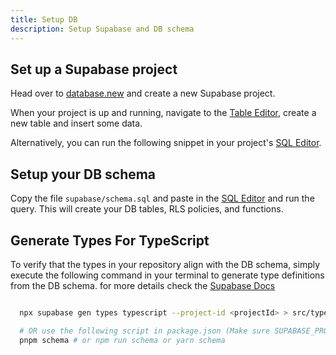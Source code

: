 ```yaml
---
title: Setup DB
description: Setup Supabase and DB schema
---
```


## Set up a Supabase project

Head over to [database.new](https://database.new) and create a new Supabase project.

When your project is up and running, navigate to the [Table Editor](https://supabase.com/dashboard/project/_/editor), create a new table and insert some data.

Alternatively, you can run the following snippet in your project's [SQL Editor](https://supabase.com/dashboard/project/_/sql/new).

## Setup your DB schema

Copy the file `supabase/schema.sql` and paste in the [SQL Editor](https://supabase.com/dashboard/project/_/sql/new) and run the query. This will create your DB tables, RLS policies, and functions.

## Generate Types For TypeScript

To verify that the types in your repository align with the DB schema, simply execute the following command in your terminal to generate type definitions from the DB schema. for more details check the [Supabase Docs](https://supabase.com/docs/reference/cli/supabase-gen-types)

```bash

  npx supabase gen types typescript --project-id <projectId> > src/types/db.types.ts

  # OR use the following script in package.json (Make sure SUPABASE_PROJECT_ID in .env.local)
  pnpm schema # or npm run schema or yarn schema

```
